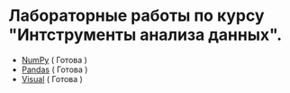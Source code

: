 # Лабораторные работы по курсу "Интструменты анализа данных".
- [NumPy](https://github.com/yaroslavtsepkov/datanalysistools/tree/main/numpy) ( Готова ) 
- [Pandas](https://github.com/yaroslavtsepkov/datanalysistools/tree/main/pandas) ( Готова )
- [Visual](https://github.com/yaroslavtsepkov/datanalysistools/tree/main/numpy) ( Готова ) 
